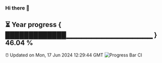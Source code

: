### Hi there 👋
⏳ Year progress { █████████████▁▁▁▁▁▁▁▁▁▁▁▁▁▁▁▁▁ } 46.04 %
---
⏰ Updated on Mon, 17 Jun 2024 12:29:44 GMT
![Progress Bar CI](https://github.com/liununu/liununu/workflows/Progress%20Bar%20CI/badge.svg)
